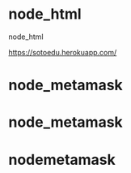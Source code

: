 # node_html
node_html

https://sotoedu.herokuapp.com/


# node_metamask
# node_metamask
# nodemetamask
